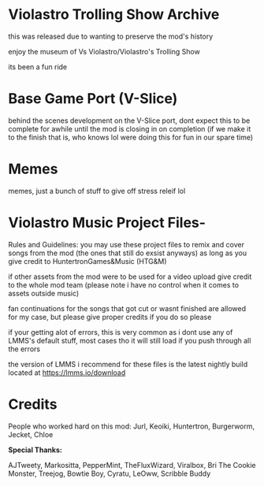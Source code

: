 # Violastro Trolling Show Archive

this was released due to wanting to preserve the mod's history

enjoy the museum of Vs Violastro/Violastro's Trolling Show

its been a fun ride

#
# Base Game Port (V-Slice)
behind the scenes development on the V-Slice port, dont expect this to be complete for awhile until the mod is closing in on completion (if we make it to the finish that is, who knows lol were doing this for fun in our spare time)
#
# Memes
memes, just a bunch of stuff to give off stress releif lol
#
# Violastro Music Project Files-
Rules and Guidelines:
you may use these project files to remix and cover songs from the mod (the ones that still do exsist anyways) as long as you give credit to HuntertronGames&Music (HTG&M)

if other assets from the mod were to be used for a video upload give credit to the whole mod team (please note i have no control when it comes to assets outside music)

fan continuations for the songs that got cut or wasnt finished are allowed for my case, but
please give proper credits if you do so please

if your getting alot of errors, this is very common as i dont use any of LMMS's default stuff, most cases tho it will still load if you push through all the errors

the version of LMMS i recommend for these files is the latest nightly build located at
https://lmms.io/download
# Credits
People who worked hard on this mod:
Jurl, 
Keoiki, 
Huntertron, 
Burgerworm, 
Jecket, 
Chloe



**Special Thanks:**


AJTweety, 
Markositta, 
PepperMint, 
TheFluxWizard, 
Viralbox, 
Bri The Cookie Monster, 
Treejog, 
Bowtie Boy, 
Cyratu, 
LeOww, 
Scribble Buddy